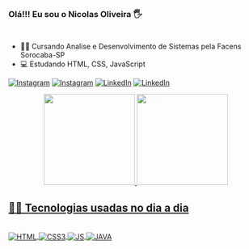 
### Olá!!! Eu sou o Nicolas Oliveira 🖐️
#

- 👨‍🎓 Cursando Analise e Desenvolvimento de Sistemas pela Facens Sorocaba-SP
- 💻 Estudando HTML, CSS, JavaScript

[![Instagram](https://img.shields.io/badge/Microsoft_Outlook-0078D4?style=for-the-badge&logo=microsoft-outlook&logoColor=white)](mailto:nicollash.oliveira@outlook.com)
[![Instagram](https://img.shields.io/badge/Instagram-E4405F?style=for-the-badge&logo=instagram&logoColor=white)](https://www.instagram.com/nicolas.oliveira95/)
[![LinkedIn](https://img.shields.io/badge/LinkedIn-0077B5?style=for-the-badge&logo=linkedin&logoColor=white)](https://www.linkedin.com/in/nicollas-oliveira/)
[![LinkedIn](https://img.shields.io/badge/WhatsApp-25D366?style=for-the-badge&logo=whatsapp&logoColor=white)](https://api.whatsapp.com/send?phone=5515998585022)


<div align="center">
  <a href="https://github.com/Nicollas95">
  <img height="180em" src="https://github-readme-stats.vercel.app/api?username=Nicollas95&show_icons=true&theme=dark&include_all_commits=true&count_private=true"/>
  <img height="180em" src="https://github-readme-stats.vercel.app/api/top-langs/?username=Nicollas95&layout=compact&langs_count=7&theme=dark"/>
</div>

## 👨‍💻  Tecnologias usadas no dia a dia 

<div style="display: inline_block"><br>
<img align = "center" alt = "HTML" src ="https://img.shields.io/badge/HTML5-E34F26?style=for-the-badge&logo=html5&logoColor=white">

<img align = "center" alt = "CSS3" src = "https://img.shields.io/badge/CSS3-1572B6?style=for-the-badge&logo=css3&logoColor=white">

<img align = "center" alt = "JS" src = "https://img.shields.io/badge/JavaScript-F7DF1E?style=for-the-badge&logo=javascript&logoColor=black">

<img align = "center" alt = "JAVA" src = "https://img.shields.io/badge/Java-ED8B00?style=for-the-badge&logo=java&logoColor=white">

</div>

